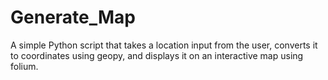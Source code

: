 # Generate_Map
A simple Python script that takes a location input from the user, converts it to coordinates using geopy, and displays it on an interactive map using folium.

